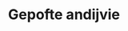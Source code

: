 ---
index: 26
title: Gepofte andijvie
slugify: gepofte-andijvie
product: andijvie
book: Restaurant De Kas
page: 24
dish: aside
---